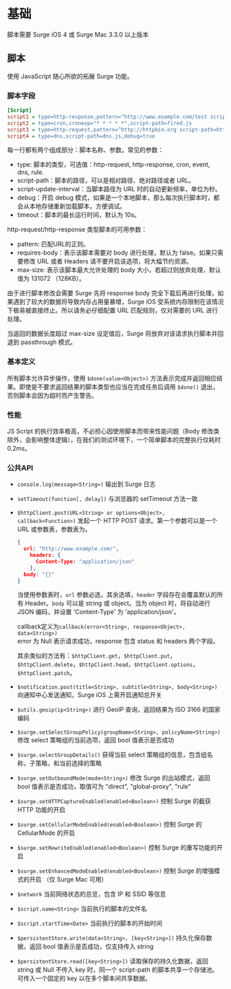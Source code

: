 # 基础

脚本需要 Surge iOS 4 或 Surge Mac 3.3.0 以上版本

## 脚本

使用 JavaScript 随心所欲的拓展 Surge 功能。

### 脚本字段

```ini
[Script]
script1 = type=http-response,pattern=^http://www.example.com/test script-path=test.js,max-size=16384,debug=true
script2 = type=cron,cronexp="* * * * *",script-path=fired.js
script3 = type=http-request,pattern=^http://httpbin.org script-path=http-request.js,max-size=16384,debug=true,requires-body=true
script4 = type=dns,script-path=dns.js,debug=true
```

每一行都有两个组成部分：脚本名称、参数。常见的参数：

- type: 脚本的类型，可选值：http-request, http-response, cron, event, dns, rule.
- script-path：脚本的路径，可以是相对路径、绝对路径或者 URL。
- script-update-interval：当脚本路径为 URL 时的自动更新频率，单位为秒。
- debug：开启 debug 模式，如果是一个本地脚本，那么每次执行脚本时，都会从本地存储重新加载脚本，方便调试。
- timeout：脚本的最长运行时间，默认为 10s。

http-request/http-response 类型脚本的可用参数：

- pattern: 匹配URL的正则。
- requires-body：表示该脚本需要对 body 进行处理，默认为 false。如果只需要修改 URL 或者 Headers 请不要开启该选项，将大幅节约资源。
- max-size: 表示该脚本最大允许处理的 body 大小，若超过则放弃处理，默认值为 131072 （128KB）。

由于进行脚本修改会需要 Surge 先将 response body 完全下载后再进行处理，如果遇到了较大的数据将导致内存占用量暴增，Surge iOS 受系统内存限制在该情况下极易被直接终止。所以请务必仔细配置 URL 匹配规则，仅对需要的 URL 进行处理。

当返回的数据长度超过 max-size 设定值后，Surge 将放弃对该请求执行脚本并回退到 passthrough 模式。

### 基本定义

所有脚本允许异步操作，使用 `$done(value<Object>)` 方法表示完成并返回相应结果。即使是不要求返回结果的脚本类型也应当在完成任务后调用 `$done()` 退出，否则脚本会因为超时而产生警告。

### 性能

JS Script 的执行效率极高，不必担心因使用脚本而带来性能问题（Body 修改类除外，会影响整体逻辑），在我们的测试环境下，一个简单脚本的完整执行仅耗时 0.2ms。

### 公共API

- `console.log(message<String>)` 输出到 Surge 日志
- `setTimeout(function[, delay])` 与浏览器的 setTimeout 方法一致
- `$httpClient.post(URL<String> or options<Object>, callback<Function>)` 发起一个 HTTP POST 请求。第一个参数可以是一个 URL 或参数表，参数表为。

  ```json
  {
    url: "http://www.example.com/",
      headers: {
        Content-Type: "application/json"
      },
    body: "{}"
  }
  ```

  当使用参数表时，`url` 参数必选，其余选填，`header` 字段存在会覆盖默认的所有 Header。`body` 可以是 string 或 object。当为 object 时，将自动进行 JSON 编码，并设置 'Content-Type' 为 'application/json'。

  callback定义为`callback(error<String>, response<Object>, data<String>)`  
  error 为 Null 表示请求成功，response 包含 status 和 headers 两个字段。

  其余类似的方法有：`$httpClient.get`，`$httpClient.put`，`$httpClient.delete`，`$httpClient.head`，`$httpClient.options`，`$httpClient.patch`。

- `$notification.post(title<String>, subtitle<String>, body<String>)` 向通知中心发送通知，Surge iOS 上需开启通知总开关
- `$utils.geoip(ip<String>)` 进行 GeoIP 查询，返回结果为 ISO 3166 的国家编码
- `$surge.setSelectGroupPolicy(groupName<String>, policyName<String>)` 修改 select 策略组的当前选项，返回 bool 值表示是否成功
- `$surge.selectGroupDetails()` 获得当前 select 策略组的信息，包含组名称，子策略，和当前选择的策略
- `$surge.setOutboundMode(mode<String>)` 修改 Surge 的出站模式，返回 bool 值表示是否成功，取值可为 "direct", "global-proxy", "rule"
- `$surge.setHTTPCaptureEnabled(enabled<Boolean>)` 控制 Surge 的截获 HTTP 功能的开启
- `$surge.setCellularModeEnabled(enabled<Boolean>)` 控制 Surge 的 CellularMode 的开启
- `$surge.setRewriteEnabled(enabled<Boolean>)` 控制 Surge 的重写功能的开启
- `$surge.setEnhancedModeEnabled(enabled<Boolean>)` 控制 Surge 的增强模式的开启 （仅 Surge Mac 可用）
- `$network` 当前网络状态的总览，包含 IP 和 SSID 等信息
- `$script.name<String>` 当前执行的脚本的文件名
- `$script.startTime<Date>` 当前执行的脚本的开始时间
- `$persistentStore.write(data<String>, [key<String>])` 持久化保存数据，返回 bool 值表示是否成功，仅支持传入 string
- `$persistentStore.read([key<String>])` 读取保存的持久化数据，返回 string 或 Null 不传入 key 时，同一个 script-path 的脚本共享一个存储池。可传入一个固定的 key 以在多个脚本间共享数据。
